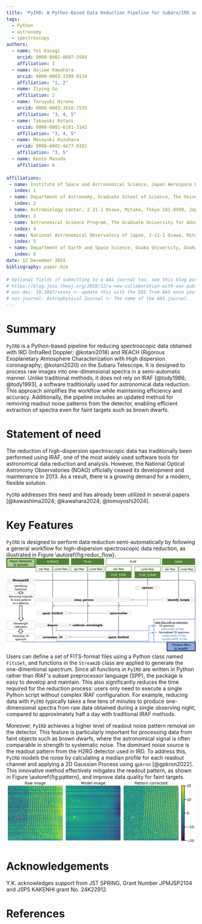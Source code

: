 ```yaml
---
title: 'PyIRD: A Python-Based Data Reduction Pipeline for Subaru/IRD and REACH'
tags:
  - Python
  - astronomy
  - spectroscopy
authors:
  - name: Yui Kasagi
    orcid: 0000-0002-8607-358X
    affiliation: 1 
  - name: Hajime Kawahara
    orcid: 0000-0003-3309-9134
    affiliation: "1, 2" 
  - name: Ziying Gu
    affiliation: 2
  - name: Teruyuki Hirano
    orcid: 0000-0003-3618-7535
    affiliation: "3, 4, 5"
  - name: Takayuki Kotani
    orcid: 0000-0001-6181-3142
    affiliation: "3, 4, 5"
  - name: Masayuki Kuzuhara
    orcid: 0000-0002-4677-9182
    affiliation: "3, 5"
  - name: Kento Masuda
    affiliation: 6

affiliations:
 - name: Institute of Space and Astronomical Science, Japan Aerospace Exploration Agency, 3-1-1 Yoshinodai, Chuo-ku, Sagamihara, Kanagawa, 252-5210, Japan
   index: 1
 - name: Department of Astronomy, Graduate School of Science, The University of Tokyo, 7-3-1 Hongo, Bunkyo-ku, Tokyo 113-0033, Japan
   index: 2
 - name: Astrobiology Center, 2-21-1 Osawa, Mitaka, Tokyo 181-8588, Japan
   index: 3
 - name: Astronomical Science Program, The Graduate University for Advanced Studies, SOKENDAI, 2-21-1 Osawa, Mitaka, Tokyo 181-8588, Japan
   index: 4
 - name: National Astronomical Observatory of Japan, 2-21-1 Osawa, Mitaka, Tokyo 181-8588, Japan
   index: 5
 - name: Department of Earth and Space Science, Osaka University, Osaka 560-0043, Japan
   index: 6
date: 12 December 2024
bibliography: paper.bib

# Optional fields if submitting to a AAS journal too, see this blog post:
# https://blog.joss.theoj.org/2018/12/a-new-collaboration-with-aas-publishing
# aas-doi: 10.3847/xxxxx <- update this with the DOI from AAS once you know it.
# aas-journal: Astrophysical Journal <- The name of the AAS journal.
---
```


# Summary
<!-- 
comments

-->
`PyIRD` is a Python-based pipeline for reducing spectroscopic data obtained with IRD (InfraRed Doppler; @kotani2018) and REACH (Rigorous Exoplanetary Atmosphere Characterization with High dispersion coronagraphy; @kotani2020) on the Subaru Telescope. 
It is designed to process raw images into one-dimensional spectra in a semi-automatic manner. 
Unlike traditional methods, it does not rely on IRAF [@tody1986; @tody1993], a software traditionally used for astronomical data reduction. This approach simplifies the workflow while maintaining efficiency and accuracy.
Additionally, the pipeline includes an updated method for removing readout noise patterns from the detector, enabling efficient extraction of spectra even for faint targets such as brown dwarfs.

# Statement of need

The reduction of high-dispersion spectroscopic data has traditionally been performed using IRAF, one of the most widely used software tools for astronomical data reduction and analysis.
However, the National Optical Astronomy Observatories (NOAO) officially ceased its development and maintenance in 2013.
As a result, there is a growing demand for a modern, flexible solution.

`PyIRD` addresses this need and has already been utilized in several papers [@kawashima2024; @kawahara2024; @tomoyoshi2024]. 


# Key Features

`PyIRD` is designed to perform data reduction semi-automatically by following a general workflow for high-dispersion spectroscopic data reduction, as illustrated in Figure \autoref{fig:reduc_flow}.
![Flowchart of the reduction process for IRD and REACH data. The reduction process follows from top to bottom of this figure. Texts in the grey boxes represent instance names of each reduction step used in `PyIRD`. \label{fig:reduc_flow}](fig/reduc_flowchart.png)
Users can define a set of FITS-format files using a Python class named `FitsSet`, and functions in the `Stream2D` class are applied to generate the one-dimentional spectrum.
Since all functions in `PyIRD` are written in Python rather than IRAF's subset preprocessor language (SPP), the package is easy to develop and maintain.
This also significantly reduces the time required for the reduction process: users only need to execute a single Python script without complex IRAF configuration.
For example, reducing data with `PyIRD` typically takes a few tens of minutes to produce one-dimensional spectra from raw data obtained during a single observing night, compared to approximately half a day with traditional IRAF methods.

Moreover, `PyIRD` achieves a higher level of readout noise pattern removal on the detector.
This feature is particularly important for processing data from faint objects such as brown dwarfs, where the astronomical signal is often comparable in strength to systematic noise.
The dominant noise source is the readout pattern from the H2RG detector used in IRD.
To address this, `PyIRD` models the noise by calculating a median profile for each readout channel and applying a 2D Gaussian Process using `gpkron` [@gpkron2022].
This innovative method effectively mitigates the readout pattern, as shown in Figure \autoref{fig:pattern}, and improve data quality for faint targets.
![(Left) Raw image; (Middle) Readout pattern model created by `PyIRD`; (Right) Pattern-corrected image \label{fig:pattern}](fig/clean_pattern.png)

# Acknowledgements

Y.K. acknowledges support from JST SPRING, Grant Number JPMJSP2104 and JSPS KAKENHI grant No. 24K22912.

# References